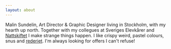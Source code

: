 ```yaml
---
layout: about
---
```

Malin Sundelin, Art Director & Graphic Designer living in Stockholm, with my hearth up north. Together with my collegues at Sveriges Elevkårer and [Nattskiftet](http://www.nattskiftet.org/) I make strange things happen. I like crispy weird, pastel colours, snus and [rederiet](http://en.wikipedia.org/wiki/Rederiet). I'm always looking for offers I can't refuse! 




